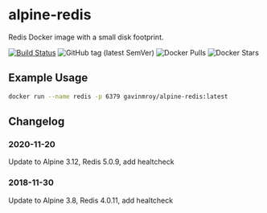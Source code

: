 # alpine-redis

Redis Docker image with a small disk footprint.

[![Build Status](https://travis-ci.org/gmr/alpine-redis.svg?branch=master)](https://travis-ci.org/gmr/alpine-redis)
![GitHub tag (latest SemVer)](https://img.shields.io/github/tag/gmr/alpine-redis.svg)
![Docker Pulls](https://img.shields.io/docker/pulls/gavinmroy/alpine-redis.svg)
![Docker Stars](https://img.shields.io/docker/stars/gavinmroy/alpine-redis.svg)

## Example Usage

```bash
docker run --name redis -p 6379 gavinmroy/alpine-redis:latest
```

## Changelog

### 2020-11-20

Update to Alpine 3.12, Redis 5.0.9, add healtcheck

### 2018-11-30

Update to Alpine 3.8, Redis 4.0.11, add healtcheck
